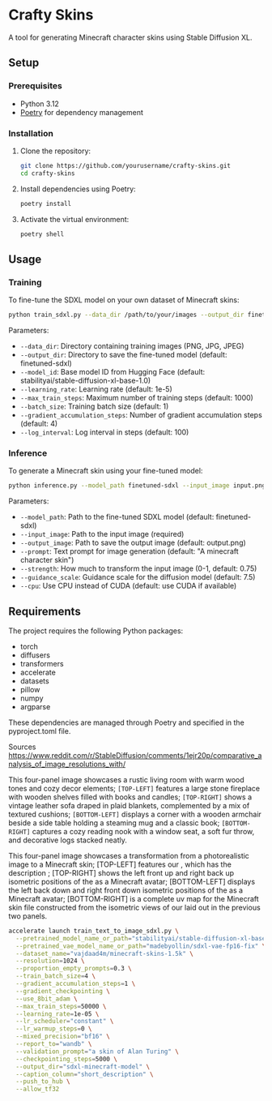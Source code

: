 # Crafty Skins

A tool for generating Minecraft character skins using Stable Diffusion XL.

## Setup

### Prerequisites

- Python 3.12
- [Poetry](https://python-poetry.org/docs/#installation) for dependency management

### Installation

1. Clone the repository:
   ```bash
   git clone https://github.com/yourusername/crafty-skins.git
   cd crafty-skins
   ```

2. Install dependencies using Poetry:
   ```bash
   poetry install
   ```

3. Activate the virtual environment:
   ```bash
   poetry shell
   ```

## Usage

### Training

To fine-tune the SDXL model on your own dataset of Minecraft skins:

```bash
python train_sdxl.py --data_dir /path/to/your/images --output_dir finetuned-sdxl --batch_size 1 --max_train_steps 18000
```

Parameters:
- `--data_dir`: Directory containing training images (PNG, JPG, JPEG)
- `--output_dir`: Directory to save the fine-tuned model (default: finetuned-sdxl)
- `--model_id`: Base model ID from Hugging Face (default: stabilityai/stable-diffusion-xl-base-1.0)
- `--learning_rate`: Learning rate (default: 1e-5)
- `--max_train_steps`: Maximum number of training steps (default: 1000)
- `--batch_size`: Training batch size (default: 1)
- `--gradient_accumulation_steps`: Number of gradient accumulation steps (default: 4)
- `--log_interval`: Log interval in steps (default: 100)

### Inference

To generate a Minecraft skin using your fine-tuned model:

```bash
python inference.py --model_path finetuned-sdxl --input_image input.png --output_image output.png --prompt "A minecraft character skin"
```

Parameters:
- `--model_path`: Path to the fine-tuned SDXL model (default: finetuned-sdxl)
- `--input_image`: Path to the input image (required)
- `--output_image`: Path to save the output image (default: output.png)
- `--prompt`: Text prompt for image generation (default: "A minecraft character skin")
- `--strength`: How much to transform the input image (0-1, default: 0.75)
- `--guidance_scale`: Guidance scale for the diffusion model (default: 7.5)
- `--cpu`: Use CPU instead of CUDA (default: use CUDA if available)

## Requirements

The project requires the following Python packages:
- torch
- diffusers
- transformers
- accelerate
- datasets
- pillow
- numpy
- argparse

These dependencies are managed through Poetry and specified in the pyproject.toml file.

Sources
https://www.reddit.com/r/StableDiffusion/comments/1ejr20p/comparative_analysis_of_image_resolutions_with/

This four-panel image showcases a rustic living room with warm wood tones and cozy decor elements; `[TOP-LEFT]` features a large stone fireplace with wooden shelves filled with books and candles; `[TOP-RIGHT]` shows a vintage leather sofa draped in plaid blankets, complemented by a mix of textured cushions; `[BOTTOM-LEFT]` displays a corner with a wooden armchair beside a side table holding a steaming mug and a classic book; `[BOTTOM-RIGHT]` captures a cozy reading nook with a window seat, a soft fur throw, and decorative logs stacked neatly.

This four-panel image showcases a transformation from a photorealistic image to a Minecraft skin; [TOP-LEFT] features our <subject>, which has the description <describe character>; [TOP-RIGHT] shows the left front up and right back up isometric positions of the <subject> as a Minecraft avatar; [BOTTOM-LEFT] displays the left back down and right front down isometric positions of the <subject> as a Minecraft avatar; [BOTTOM-RIGHT] is a complete uv map for the Minecraft skin file constructed from the isometric views of our <subject> laid out in the previous two panels.

```bash
accelerate launch train_text_to_image_sdxl.py \
  --pretrained_model_name_or_path="stabilityai/stable-diffusion-xl-base-1.0" \
  --pretrained_vae_model_name_or_path="madebyollin/sdxl-vae-fp16-fix" \
  --dataset_name="vajdaad4m/minecraft-skins-1.5k" \
  --resolution=1024 \
  --proportion_empty_prompts=0.3 \
  --train_batch_size=4 \
  --gradient_accumulation_steps=1 \
  --gradient_checkpointing \
  --use_8bit_adam \
  --max_train_steps=50000 \
  --learning_rate=1e-05 \
  --lr_scheduler="constant" \
  --lr_warmup_steps=0 \
  --mixed_precision="bf16" \
  --report_to="wandb" \
  --validation_prompt="a skin of Alan Turing" \
  --checkpointing_steps=5000 \
  --output_dir="sdxl-minecraft-model" \
  --caption_column="short_description" \
  --push_to_hub \
  --allow_tf32
```